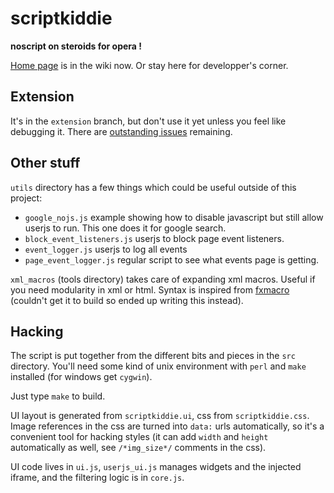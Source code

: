 scriptkiddie
============

**noscript on steroids for opera !**

[Home page](https://github.com/lemonsqueeze/scriptkiddie/wiki) is in the wiki now. Or stay here for developper's corner.

Extension
---------

It's in the `extension` branch, but don't use it yet unless you feel like debugging it. There are [outstanding issues](http://my.opera.com/community/forums/topic.dml?id=1545262) remaining.

Other stuff
-----------

`utils` directory has a few things which could be useful outside of this project:
  * `google_nojs.js` example showing how to disable javascript but still allow userjs to run. This one does it for google search.
  * `block_event_listeners.js` userjs to block page event listeners.
  * `event_logger.js` userjs to log all events
  * `page_event_logger.js` regular script to see what events page is getting.

`xml_macros` (tools directory) takes care of expanding xml macros. Useful if you need modularity in xml or html. Syntax is inspired from [fxmacro](http://www2.informatik.tu-muenchen.de/~perst/fxmacro/) (couldn't get it to build so ended up writing this instead).

Hacking
-------

The script is put together from the different bits and pieces in the `src` directory. You'll need some kind of unix environment with `perl` and `make` installed (for windows get `cygwin`).

Just type `make` to build. 

UI layout is generated from `scriptkiddie.ui`, css from `scriptkiddie.css`. Image references in the css are turned into `data:` urls automatically, so it's a convenient tool for hacking styles (it can add `width` and `height` automatically as well, see `/*img_size*/` comments in the css).

UI code lives in `ui.js`, `userjs_ui.js` manages widgets and the injected iframe, and the filtering logic is in `core.js`.

